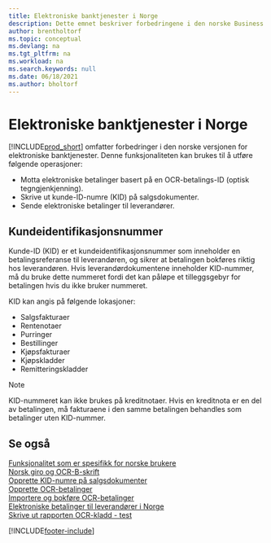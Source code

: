 ```yaml
---
title: Elektroniske banktjenester i Norge
description: Dette emnet beskriver forbedringene i den norske Business Central for håndtering av elektroniske banktjenester med flere operasjoner i den norske versjonen av Business Central.
author: brentholtorf
ms.topic: conceptual
ms.devlang: na
ms.tgt_pltfrm: na
ms.workload: na
ms.search.keywords: null
ms.date: 06/18/2021
ms.author: bholtorf
---
```

# Elektroniske banktjenester i Norge
[!INCLUDE[prod_short](../../includes/prod_short.md)] omfatter forbedringer i den norske versjonen for elektroniske banktjenester. Denne funksjonaliteten kan brukes til å utføre følgende operasjoner:  

- Motta elektroniske betalinger basert på en OCR-betalings-ID (optisk tegngjenkjenning).  
- Skrive ut kunde-ID-numre (KID) på salgsdokumenter.  
- Sende elektroniske betalinger til leverandører.  

## Kundeidentifikasjonsnummer  
 Kunde-ID (KID) er et kundeidentifikasjonsnummer som inneholder en betalingsreferanse til leverandøren, og sikrer at betalingen bokføres riktig hos leverandøren. Hvis leverandørdokumentene inneholder KID-nummer, må du bruke dette nummeret fordi det kan påløpe et tilleggsgebyr for betalingen hvis du ikke bruker nummeret.  

 KID kan angis på følgende lokasjoner:  

- Salgsfakturaer  
- Rentenotaer  
- Purringer  
- Bestillinger  
- Kjøpsfakturaer  
- Kjøpskladder  
- Remitteringskladder  

> [!NOTE]  
>  KID-nummeret kan ikke brukes på kreditnotaer. Hvis en kreditnota er en del av betalingen, må fakturaene i den samme betalingen behandles som betalinger uten KID-nummer.  

## Se også  
 [Funksjonalitet som er spesifikk for norske brukere](norway-local-functionality.md)   
 [Norsk giro og OCR-B-skrift](norwegian-giro-and-ocr-b-font.md)   
 [Opprette KID-numre på salgsdokumenter](how-to-set-up-kid-numbers-on-sales-documents.md)   
 [Opprette OCR-betalinger](how-to-set-up-ocr-payments.md)   
 [Importere og bokføre OCR-betalinger](how-to-import-and-post-ocr-payments.md)   
 [Elektroniske betalinger til leverandører i Norge](electronic-payments-to-vendors-in-norway.md)   
 [Skrive ut rapporten OCR-kladd - test](how-to-print-the-ocr-journal-test-report.md)


[!INCLUDE[footer-include](../../includes/footer-banner.md)]